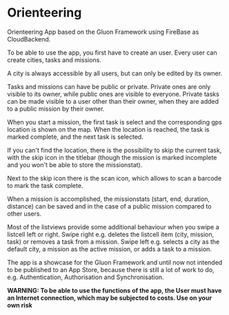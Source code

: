 # Orienteering
Orienteering App based on the Gluon Framework using FireBase as CloudBackend.

To be able to use the app, you first have to create an user. 
Every user can create cities, tasks and missions. 

A city is always accessible by all users, but can only be edited by its owner.

Tasks and missions can have be public or private. Private ones are only visible to its  owner,  while public ones are visible to everyone.
Private tasks can be made visible to a user other than their owner, when they are added to a public mission by their owner.

When you start a mission, the first task is select and the corresponding gps location is shown on the map. When the location is reached, the task is marked complete, and the next task is selected.

If you can't find the location, there is the  possibility to skip the current task, with the skip icon in the titlebar (though the mission is marked incomplete and you won't be able to store the missionstat).

Next to the skip icon there is the scan icon, which allows to scan a barcode  to mark the task complete.

When a mission is accomplished, the missionstats (start, end, duration, distance) can be saved and  in the case of a public mission compared to other users. 

Most of the listviews provide some additional behaviour when you swipe a listcell left or right.
Swipe right e.g. deletes the listcell item (city, mission, task) or removes a task from a mission.
Swipe left e.g. selects a city as the default city, a mission as the active mission, or adds a task to a mission.

The app is a showcase for the Gluon Framework and until now not intended to be published to an App Store, because there is still a lot of work to do, e.g. Authentication,  Authorisation and Synchronisation. 

**WARNING: To be able to use the functions of the app, the User must have an Internet connection, which may be subjected to costs. Use on your own risk**





 


